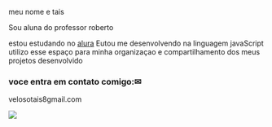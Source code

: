 meu nome e tais

Sou aluna do professor roberto

estou estudando no [alura](https:https://www.alura.com.br)
Eutou me desenvolvendo na linguagem javaScript
utilizo esse espaço para minha organizaçao e compartilhamento dos meus projetos desenvolvido

### voce entra em contato comigo:✉

velosotais8gmail.com

![](https://media.tenor.com/CzaHhPyIR8gAAAAM/rosy00.gif)
